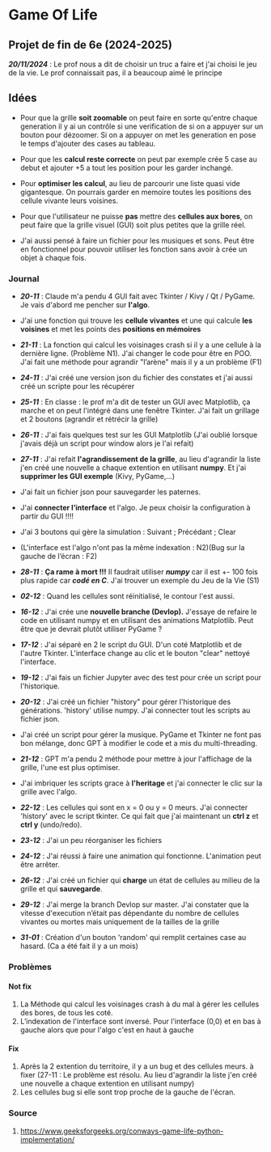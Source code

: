 # Game Of Life

## Projet de fin de 6e (2024-2025)
***20/11/2024*** : Le prof nous a dit de choisir un truc a faire et j'ai choisi le jeu de la vie. Le prof connaissait pas, il a beaucoup aimé le principe


## Idées
- Pour que la grille **soit zoomable** on peut faire en sorte qu'entre chaque generation il y ai un contrôle si une verification de si on a appuyer sur un bouton pour dézoomer.
    Si on a appuyer on met les generation en pose le temps d'ajouter des cases au tableau.

- Pour que les **calcul reste correcte** on peut par exemple crée 5 case au debut et ajouter +5 a tout les position pour les garder inchangé.

- Pour **optimiser les calcul**, au lieu de parcourir une liste quasi vide gigantesque. On pourrais garder en memoire toutes les positions des cellule vivante leurs voisines.

- Pour que l'utilisateur ne puisse **pas** mettre des **cellules aux bores**, on peut faire que la grille visuel (GUI) soit plus petites que la grille réel.

-  J'ai aussi pensé à faire un fichier pour les musiques et sons. Peut être en fonctionnel pour pouvoir utiliser les fonction sans avoir à crée un objet à chaque fois.

### Journal
- ***20-11*** : Claude m'a pendu 4 GUI fait avec Tkinter / Kivy / Qt / PyGame. Je vais d'abord me pencher sur **l'algo**.
- J'ai une fonction qui trouve les **cellule vivantes** et une qui calcule **les voisines** et met les points des **positions en mémoires**

- ***21-11*** : La fonction qui calcul les voisinages crash si il y a une cellule à la dernière ligne. (Problème N1). J'ai changer le code pour être en POO. J'ai fait une méthode pour agrandir "l’arène" mais il y a un problème (F1)

- ***24-11*** : J'ai créé une version json du fichier des constates et j'ai aussi créé un scripte pour les récupérer

- ***25-11*** : En classe : le prof m'a dit de tester un GUI avec Matplotlib, ça marche et on peut l'intégré dans une fenêtre Tkinter. J'ai fait un grillage et 2 boutons (agrandir et rétrécir la grille)

- ***26-11*** : J'ai fais quelques test sur les GUI Matplotlib (J'ai oublié lorsque j'avais déjà un script pour window alors je l'ai refait)

- ***27-11*** : J'ai refait **l'agrandissement de la grille**, au lieu d'agrandir la liste j'en créé une nouvelle a chaque extention en utilisant **numpy**. Et j'ai **supprimer les GUI exemple** (Kivy, PyGame,...)
- J'ai fait un fichier json pour sauvegarder les paternes.
- J'ai **connecter l’interface** et l'algo. Je peux choisir la configuration à partir du GUI !!!!
- J'ai 3 boutons qui gère la simulation :  Suivant ; Précédant ; Clear
- (L'interface est l'algo n'ont pas la même indexation : N2)(Bug sur la gauche de l’écran : F2)

- ***28-11*** : **Ça rame à mort !!!** Il faudrait utiliser ***numpy*** car il est +- 100 fois plus rapide car ***codé en C***. J'ai trouver un exemple du Jeu de la Vie (S1)

- ***02-12*** : Quand les cellules sont réinitialisé, le contour l'est aussi.

- ***16-12*** : J'ai crée une **nouvelle branche (Devlop).** J'essaye de refaire le code en utilisant numpy et en utilisant des animations Matplotlib. Peut être que je devrait plutôt utiliser PyGame ?

- ***17-12*** : J'ai séparé en 2 le script du GUI. D'un coté Matplotlib et de l'autre Tkinter. L'interface change au clic et le bouton "clear" nettoyé l'interface.

- ***19-12*** : J'ai fais un fichier Jupyter avec des test pour crée un script pour l'historique.

- ***20-12*** : J'ai créé un fichier "history" pour gérer l'historique des générations. 'history' utilise numpy. J'ai connecter tout les scripts au fichier json.
- J'ai créé un script pour gérer la musique. PyGame et Tkinter ne font pas bon mélange, donc GPT à modifier le code et a mis du multi-threading.

- ***21-12*** : GPT m'a pendu 2 méthode pour mettre à jour l'affichage de la grille, l'une est plus optimiser.
- J'ai imbriquer les scripts grace à **l'heritage** et j'ai connecter le clic sur la grille avec l'algo.

- ***22-12*** : Les cellules qui sont en x = 0 ou y = 0 meurs. J'ai connecter 'history' avec le script tkinter. Ce qui fait que j'ai maintenant un **ctrl z** et **ctrl y** (undo/redo).

- ***23-12*** : J'ai un peu réorganiser les fichiers

- ***24-12*** : J'ai réussi à faire une animation qui fonctionne. L'animation peut être arrêter.

- ***26-12*** : J'ai créé un fichier qui **charge** un état de cellules au milieu de la grille et qui **sauvegarde**.

- ***29-12*** : J'ai merge la branch Devlop sur master. J'ai constater que la vitesse d'execution n’était pas dépendante du nombre de cellules vivantes ou mortes mais uniquement de la tailles de la grille
- ***31-01*** : Création d'un bouton 'random' qui remplit certaines case au hasard. (Ca a été fait il y a un mois)

### Problèmes
#### Not fix
1. La Méthode qui calcul les voisinages crash à du mal à gérer les cellules des bores, de tous les coté.
2. L’indexation de l'interface sont inversé. Pour l'interface (0,0) et en bas à gauche alors que pour l'algo c'est en haut à gauche

#### Fix
1. Après la 2 extention du territoire, il y a un bug et des cellules meurs. à fixer (27-11 : Le problème est résolu. Au lieu d'agrandir la liste j'en créé une nouvelle a chaque extention en utilisant numpy)
2. Les cellules bug si elle sont trop proche de la gauche de l'écran.


### Source
1. https://www.geeksforgeeks.org/conways-game-life-python-implementation/